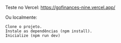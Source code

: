 Teste no Vercel: https://gofinances-nine.vercel.app/

Ou localmente:

    Clone o projeto.
    Instale as dependências (npm install).
    Inicialize (npm run dev)

